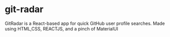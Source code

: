 # git-radar
  GitRadar is a React-based app for quick GitHub user profile searches. Made using HTML,CSS, REACTJS, and a pinch of MaterialUI
